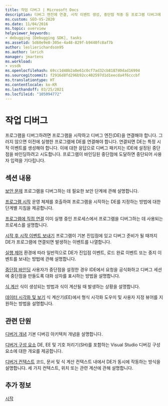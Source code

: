 ```yaml
---
title: 작업 디버그 | Microsoft Docs
description: 디버그 엔진에 연결, 시작 이벤트 생성, 중단점 적중 등 프로그램 디버그에 필요한 작업에 대해 알아봅니다.
ms.custom: SEO-VS-2020
ms.date: 11/04/2016
ms.topic: overview
helpviewer_keywords:
- debugging [Debugging SDK], tasks
ms.assetid: 5d60e9e8-305e-4a48-829f-b9440fc8af7b
author: leslierichardson95
ms.author: lerich
manager: jmartens
ms.workload:
- vssdk
ms.openlocfilehash: 69cc1d40b2a0e61c0cf7ad32cb8187d0dad16994
ms.sourcegitcommit: f2916d8fd296b92cc402597d1d1eecda4f6cccbf
ms.translationtype: HT
ms.contentlocale: ko-KR
ms.lasthandoff: 03/25/2021
ms.locfileid: "105094772"
---
```

# <a name="debug-tasks"></a>작업 디버그
프로그램을 디버그하려면 프로그램을 시작하고 디버그 엔진(DE)을 연결해야 합니다. 그러지 않으면 이전에 실행한 프로그램에 DE를 연결해야 합니다. 연결되면 DE는 특정 시작 이벤트를 생성해야 합니다. 이에 대한 응답으로 디버그 패키지는 IDE에 설정된 중단점을 바인딩하려고 시도합니다. 프로그램이 바인딩된 중단점에 도달하면 중단되어 사용자 입력을 기다립니다.

## <a name="in-this-section"></a>섹션 내용
 [보안 문제](../../extensibility/debugger/security-issues.md) 프로그램을 디버그하는 데 필요한 보안 단계에 관해 설명합니다.

 [프로그램 시작](../../extensibility/debugger/launching-a-program.md) 운영 체제를 호출하여 프로그램을 시작하는 DE를 지정하는 방법에 대한 단계별 지침을 제공합니다.

 [프로그램에 직접 연결](../../extensibility/debugger/attaching-directly-to-a-program.md) 이미 실행 중인 프로세스에서 프로그램을 디버그하는 데 사용되는 프로세스를 설명합니다.

 [시작 후 시작 이벤트 보내기](../../extensibility/debugger/sending-startup-events-after-a-launch.md) 프로그램이 기본 진입점에 있고 디버그 준비가 될 때까지 DE가 프로그램에 연결되면 발생하는 이벤트를 나열합니다.

 [실행 제어](../../extensibility/debugger/control-of-execution.md) 환경에 따라 일반적으로 DE가 진입점 이벤트, 로드 완료 이벤트 또는 중지 이벤트를 보내는 방법에 관해 설명합니다.

 [중단점 바인딩](../../extensibility/debugger/binding-breakpoints.md) 사용자가 중단점을 설정한 경우 IDE에서 요청을 공식화하고 디버그 세션에 중단점을 만들도록 대화 상자를 표시하는 방법을 설명합니다.

 [식 계산](../../extensibility/debugger/evaluating-expressions.md) 식이 생성되는 방법과 식이 계산될 때 발생하는 상황을 설명합니다.

 [데이터 시각화 및 보기](../../extensibility/debugger/visualizing-and-viewing-data.md) 식 계산기(EE)에서 형식 시각화 도우미 및 사용자 지정 뷰어를 지원하는 방법을 설명합니다.

## <a name="related-sections"></a>관련 단원
 [디버거 개념](../../extensibility/debugger/debugger-concepts.md) 기본 디버깅 아키텍처 개념을 설명합니다.

 [디버거 구성 요소](../../extensibility/debugger/debugger-components.md) DE, EE 및 기호 처리기(SH)를 포함하는 Visual Studio 디버깅 구성 요소에 대한 개요를 제공합니다.

 [디버거 컨텍스트](../../extensibility/debugger/debugger-contexts.md) 코드, 문서 및 식 계산 컨텍스트 내에서 DE가 동시에 작동하는 방식을 설명합니다. 세 가지 컨텍스트, 위치 또는 관련 계산에 관해 설명합니다.

## <a name="see-also"></a>추가 정보
 [시작](../../extensibility/debugger/getting-started-with-debugger-extensibility.md)
